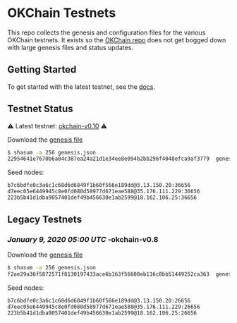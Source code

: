 # OKChain Testnets

This repo collects the genesis and configuration files for the various OKChain
testnets. It exists so the [OKChain repo](https://github.com/okex/okchain)
does not get bogged down with large genesis files and status updates.

## Getting Started

To get started with the latest testnet, see the
[docs](https://okchain-docs.readthedocs.io/en/latest/getting-start/join-okchain-testnet.html).

## Testnet Status

⚠️ Latest testnet: [okchain-v0.10](./latest) ⚠️

Download the [genesis file](https://raw.githubusercontent.com/okex/testnets/master/latest/genesis.json)

```bash
$ shasum -a 256 genesis.json
22954641e7670b6a04c387ea24a21d1e34ee8e094b2bb296f4048efca9af3779  genesis.json
```

Seed nodes:
```
b7c6bdfe0c3a6c1c68d6d6849f1b60f566e189dd@3.13.150.20:36656
d7eec05e6449945c8e0fd080d58977d671eae588@35.176.111.229:36656
223b5b41d1dba9057401def49b456630e1ab2599@18.162.106.25:36656
```
## Legacy Testnets
### *January 9, 2020 05:00 UTC* -okchain-v0.8

Download the [genesis file](https://github.com/okex/testnets/blob/master/v0.8/genesis.json)

```bash
$ shasum -a 256 genesis.json
f2ae29a36f5872571f8130197433ace6b163f56608eb116c8bb51449252ca363  genesis.json
```

Seed nodes:
```
b7c6bdfe0c3a6c1c68d6d6849f1b60f566e189dd@3.13.150.20:26656
d7eec05e6449945c8e0fd080d58977d671eae588@35.176.111.229:26656
223b5b41d1dba9057401def49b456630e1ab2599@18.162.106.25:26656
```

